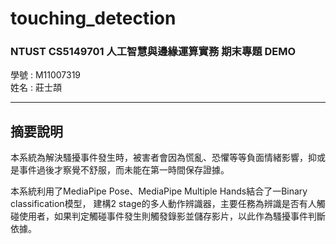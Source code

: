 # touching_detection

### NTUST CS5149701 人工智慧與邊緣運算實務 期末專題 DEMO
學號 : M11007319 <br>姓名 : 莊士頡

---

## 摘要說明
本系統為解決騷擾事件發生時，被害者會因為慌亂、恐懼等等負面情緒影響，抑或是事件過後才察覺不舒服，而未能在第一時間保存證據。

本系統利用了MediaPipe Pose、MediaPipe Multiple Hands結合了一Binary classification模型， 建構2 stage的多人動作辨識器，主要任務為辨識是否有人觸碰使用者，如果判定觸碰事件發生則觸發錄影並儲存影片，以此作為騷擾事件判斷依據。
